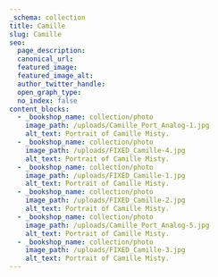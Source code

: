 ```yaml
---
_schema: collection
title: Camille
slug: Camille
seo:
  page_description:
  canonical_url:
  featured_image:
  featured_image_alt:
  author_twitter_handle:
  open_graph_type:
  no_index: false
content_blocks:
  - _bookshop_name: collection/photo
    image_path: /uploads/Camille_Port_Analog-1.jpg
    alt_text: Portrait of Camille Misty.
  - _bookshop_name: collection/photo
    image_path: /uploads/FIXED_Camille-4.jpg
    alt_text: Portrait of Camille Misty.
  - _bookshop_name: collection/photo
    image_path: /uploads/FIXED_Camille-1.jpg
    alt_text: Portrait of Camille Misty.
  - _bookshop_name: collection/photo
    image_path: /uploads/FIXED_Camille-2.jpg
    alt_text: Portrait of Camille Misty.
  - _bookshop_name: collection/photo
    image_path: /uploads/Camille_Port_Analog-5.jpg
    alt_text: Portrait of Camille Misty.
  - _bookshop_name: collection/photo
    image_path: /uploads/FIXED_Camille-3.jpg
    alt_text: Portrait of Camille Misty.
---
```

